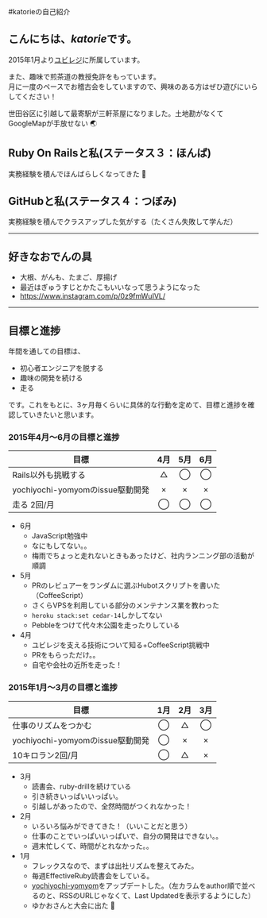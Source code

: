 #katorieの自己紹介

## こんにちは、*katorie*です。  
2015年1月より[ユビレジ](https://ubiregi.com/)に所属しています。

また、趣味で煎茶道の教授免許をもっています。  
月に一度のペースでお稽古会をしていますので、興味のある方はぜひ遊びにいらしてください！  

世田谷区に引越して最寄駅が三軒茶屋になりました。土地勘がなくてGoogleMapが手放せない :earth_asia:


## Ruby On Railsと私(ステータス３：ほんば)
実務経験を積んでほんばらしくなってきた :seedling:


## GitHubと私(ステータス４：つぼみ)
実務経験を積んでクラスアップした気がする（たくさん失敗して学んだ）


***

## 好きなおでんの具
- 大根、がんも、たまご、厚揚げ
- 最近はぎゅうすじとかたこもいいなって思うようになった
- https://www.instagram.com/p/0z9fmWuIVL/

***


## 目標と進捗
年間を通しての目標は、
- 初心者エンジニアを脱する
- 趣味の開発を続ける
- 走る  

です。これをもとに、3ヶ月毎くらいに具体的な行動を定めて、目標と進捗を確認していきたいと思います。


### 2015年4月〜6月の目標と進捗
| 目標 | 4月 | 5月 | 6月 |
| ---- |:---:|:---:|:---:|
|Rails以外も挑戦する|△|◯|◯|
|yochiyochi-yomyomのissue駆動開発|×|×|×|
|走る 2回/月|◯|◯|◯|
- 6月
  - JavaScript勉強中
  - なにもしてない。。
  - 梅雨でちょっと走れないときもあったけど、社内ランニング部の活動が順調
- 5月
  - PRのレビュアーをランダムに選ぶHubotスクリプトを書いた（CoffeeScript）
  - さくらVPSを利用している部分のメンテナンス業を教わった
  - `heroku stack:set cedar-14`しかしてない
  - Pebbleをつけて代々木公園を走ったりしている
- 4月
  - ユビレジを支える技術について知る+CoffeeScript挑戦中
  - PRをもらっただけ。。
  - 自宅や会社の近所を走った！

### 2015年1月〜3月の目標と進捗
| 目標 | 1月 | 2月 | 3月 |
| ---- |:---:|:---:|:---:|
|仕事のリズムをつかむ|◯|△|◯|
|yochiyochi-yomyomのissue駆動開発|◯|×|×|
|10キロラン2回/月|◯|△|×|
- 3月
  - 読書会、ruby-drillを続けている
  - 引き続きいっぱいいっぱい。
  - 引越しがあったので、全然時間がつくれなかった！
- 2月
  - いろいろ悩みができてきた！（いいことだと思う）
  - 仕事のことでいっぱいいっぱいで、自分の開発はできない。。
  - 週末忙しくて、時間がとれなかった。。
- 1月
  - フレックスなので、まずは出社リズムを整えてみた。
  - 毎週EffectiveRuby読書会をしている。
  - [yochiyochi-yomyom](http://yochiyochi-yomyom.herokuapp.com/)をアップデートした。（左カラムをauthor順で並べるのと、RSSのURLじゃなくて、Last Updatedを表示するようにした）
  - ゆかおさんと大会に出た :tada:

